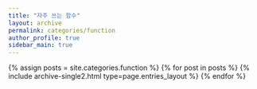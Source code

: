 ```yaml
---
title: "자주 쓰는 함수"
layout: archive
permalink: categories/function
author_profile: true
sidebar_main: true
---
```



{% assign posts = site.categories.function %}
{% for post in posts %} {% include archive-single2.html type=page.entries_layout %} {% endfor %}
